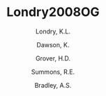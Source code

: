 ---
layout: publication
title: Londry2008OG
category: journalpub
author: 
 - Londry, K.L. 
 - Dawson, K. 
 - Grover, H.D.  
 - Summons, R.E. 
 - Bradley, A.S. 
pubtitle:  "Stable carbon isotope fractionation between substrates and products of Methanosarcina barkeri"
journal: Organic Geochemistry 
volume: 39 
pages: 608-621 
year: 2008
---
